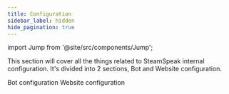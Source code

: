```yaml
---
title: Configuration
sidebar_label: hidden
hide_pagination: true
---
```


import Jump from '@site/src/components/Jump';


This section will cover all the things related to SteamSpeak internal configuration. It's divided into 2 sections, Bot and Website configuration.

<Jump to="/docs/setup/configuration/bot">Bot configuration</Jump>
<Jump to="/docs/setup/configuration/website">Website configuration</Jump>
